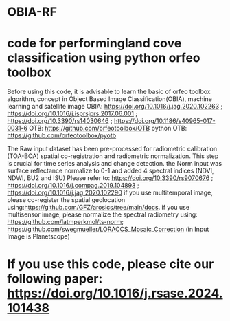 # OBIA-RF
# code for performingland cove classification using python orfeo toolbox

Before using this code, it is advisable to learn the basic of orfeo toolbox algorithm, concept in Object Based Image Classification(OBIA), machine learning and satellite image
OBIA: https://doi.org/10.1016/j.jag.2020.102263 ; https://doi.org/10.1016/j.isprsjprs.2017.06.001 ; https://doi.org/10.3390/rs14030646 ; https://doi.org/10.1186/s40965-017-0031-6
OTB: https://github.com/orfeotoolbox/OTB
python OTB: https://github.com/orfeotoolbox/pyotb

The Raw input dataset has been pre-processed for radiometric calibration (TOA-BOA) spatial co-registration and radiometric normalization. This step is crucial for time series analysis and change detection. the Norm input was surface reflectance normalize to 0-1 and added 4 spectral indices (NDVI, NDWI, BU2 and ISU)
Please refer to: https://doi.org/10.3390/rs9070676 ; https://doi.org/10.1016/j.compag.2019.104893 ; https://doi.org/10.1016/j.jag.2020.102290
if you use multitemporal image, please co-register the spatial geolocation using:https://github.com/GFZ/arosics/tree/main/docs. 
if you use multisensor image, please normalize the spectral radiometry using: https://github.com/latmperkmol/ts-norm; https://github.com/swegmueller/LORACCS_Mosaic_Correction (in Input Image is Planetscope)

# If you use this code, please cite our following paper: https://doi.org/10.1016/j.rsase.2024.101438 
